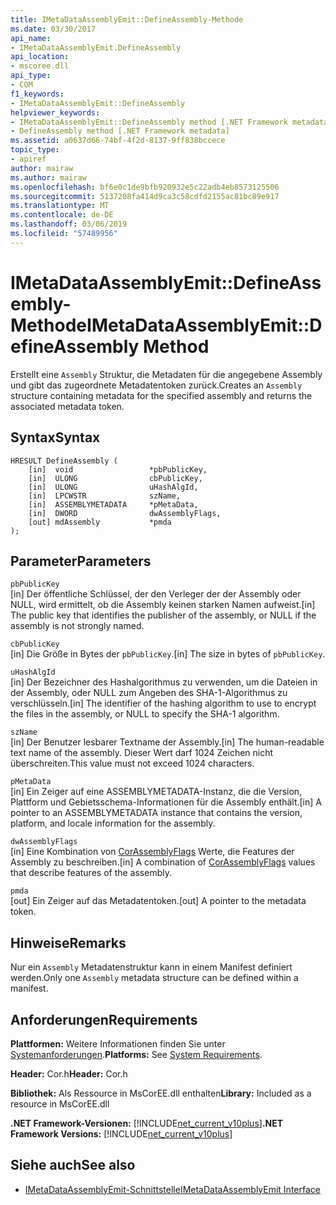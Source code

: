 ```yaml
---
title: IMetaDataAssemblyEmit::DefineAssembly-Methode
ms.date: 03/30/2017
api_name:
- IMetaDataAssemblyEmit.DefineAssembly
api_location:
- mscoree.dll
api_type:
- COM
f1_keywords:
- IMetaDataAssemblyEmit::DefineAssembly
helpviewer_keywords:
- IMetaDataAssemblyEmit::DefineAssembly method [.NET Framework metadata]
- DefineAssembly method [.NET Framework metadata]
ms.assetid: a0637d66-74bf-4f2d-8137-9ff838bccece
topic_type:
- apiref
author: mairaw
ms.author: mairaw
ms.openlocfilehash: bf6e0c1de9bfb920932e5c22adb4eb8573125506
ms.sourcegitcommit: 5137208fa414d9ca3c58cdfd2155ac81bc89e917
ms.translationtype: MT
ms.contentlocale: de-DE
ms.lasthandoff: 03/06/2019
ms.locfileid: "57489956"
---
```

# <a name="imetadataassemblyemitdefineassembly-method"></a><span data-ttu-id="a0790-102">IMetaDataAssemblyEmit::DefineAssembly-Methode</span><span class="sxs-lookup"><span data-stu-id="a0790-102">IMetaDataAssemblyEmit::DefineAssembly Method</span></span>
<span data-ttu-id="a0790-103">Erstellt eine `Assembly` Struktur, die Metadaten für die angegebene Assembly und gibt das zugeordnete Metadatentoken zurück.</span><span class="sxs-lookup"><span data-stu-id="a0790-103">Creates an `Assembly` structure containing metadata for the specified assembly and returns the associated metadata token.</span></span>  
  
## <a name="syntax"></a><span data-ttu-id="a0790-104">Syntax</span><span class="sxs-lookup"><span data-stu-id="a0790-104">Syntax</span></span>  
  
```  
HRESULT DefineAssembly (  
    [in]  void                 *pbPublicKey,  
    [in]  ULONG                cbPublicKey,  
    [in]  ULONG                uHashAlgId,  
    [in]  LPCWSTR              szName,   
    [in]  ASSEMBLYMETADATA     *pMetaData,  
    [in]  DWORD                dwAssemblyFlags,  
    [out] mdAssembly           *pmda  
);  
```  
  
## <a name="parameters"></a><span data-ttu-id="a0790-105">Parameter</span><span class="sxs-lookup"><span data-stu-id="a0790-105">Parameters</span></span>  
 `pbPublicKey`  
 <span data-ttu-id="a0790-106">[in] Der öffentliche Schlüssel, der den Verleger der der Assembly oder NULL, wird ermittelt, ob die Assembly keinen starken Namen aufweist.</span><span class="sxs-lookup"><span data-stu-id="a0790-106">[in] The public key that identifies the publisher of the assembly, or NULL if the assembly is not strongly named.</span></span>  
  
 `cbPublicKey`  
 <span data-ttu-id="a0790-107">[in] Die Größe in Bytes der `pbPublicKey`.</span><span class="sxs-lookup"><span data-stu-id="a0790-107">[in] The size in bytes of `pbPublicKey`.</span></span>  
  
 `uHashAlgId`  
 <span data-ttu-id="a0790-108">[in] Der Bezeichner des Hashalgorithmus zu verwenden, um die Dateien in der Assembly, oder NULL zum Angeben des SHA-1-Algorithmus zu verschlüsseln.</span><span class="sxs-lookup"><span data-stu-id="a0790-108">[in] The identifier of the hashing algorithm to use to encrypt the files in the assembly, or NULL to specify the SHA-1 algorithm.</span></span>  
  
 `szName`  
 <span data-ttu-id="a0790-109">[in] Der Benutzer lesbarer Textname der Assembly.</span><span class="sxs-lookup"><span data-stu-id="a0790-109">[in] The human-readable text name of the assembly.</span></span> <span data-ttu-id="a0790-110">Dieser Wert darf 1024 Zeichen nicht überschreiten.</span><span class="sxs-lookup"><span data-stu-id="a0790-110">This value must not exceed 1024 characters.</span></span>  
  
 `pMetaData`  
 <span data-ttu-id="a0790-111">[in] Ein Zeiger auf eine ASSEMBLYMETADATA-Instanz, die die Version, Plattform und Gebietsschema-Informationen für die Assembly enthält.</span><span class="sxs-lookup"><span data-stu-id="a0790-111">[in] A pointer to an ASSEMBLYMETADATA instance that contains the version, platform, and locale information for the assembly.</span></span>  
  
 `dwAssemblyFlags`  
 <span data-ttu-id="a0790-112">[in] Eine Kombination von [CorAssemblyFlags](../../../../docs/framework/unmanaged-api/metadata/corassemblyflags-enumeration.md) Werte, die Features der Assembly zu beschreiben.</span><span class="sxs-lookup"><span data-stu-id="a0790-112">[in] A combination of [CorAssemblyFlags](../../../../docs/framework/unmanaged-api/metadata/corassemblyflags-enumeration.md) values that describe features of the assembly.</span></span>  
  
 `pmda`  
 <span data-ttu-id="a0790-113">[out] Ein Zeiger auf das Metadatentoken.</span><span class="sxs-lookup"><span data-stu-id="a0790-113">[out] A pointer to the metadata token.</span></span>  
  
## <a name="remarks"></a><span data-ttu-id="a0790-114">Hinweise</span><span class="sxs-lookup"><span data-stu-id="a0790-114">Remarks</span></span>  
 <span data-ttu-id="a0790-115">Nur ein `Assembly` Metadatenstruktur kann in einem Manifest definiert werden.</span><span class="sxs-lookup"><span data-stu-id="a0790-115">Only one `Assembly` metadata structure can be defined within a manifest.</span></span>  
  
## <a name="requirements"></a><span data-ttu-id="a0790-116">Anforderungen</span><span class="sxs-lookup"><span data-stu-id="a0790-116">Requirements</span></span>  
 <span data-ttu-id="a0790-117">**Plattformen:** Weitere Informationen finden Sie unter [Systemanforderungen](../../../../docs/framework/get-started/system-requirements.md).</span><span class="sxs-lookup"><span data-stu-id="a0790-117">**Platforms:** See [System Requirements](../../../../docs/framework/get-started/system-requirements.md).</span></span>  
  
 <span data-ttu-id="a0790-118">**Header:** Cor.h</span><span class="sxs-lookup"><span data-stu-id="a0790-118">**Header:** Cor.h</span></span>  
  
 <span data-ttu-id="a0790-119">**Bibliothek:** Als Ressource in MsCorEE.dll enthalten</span><span class="sxs-lookup"><span data-stu-id="a0790-119">**Library:** Included as a resource in MsCorEE.dll</span></span>  
  
 <span data-ttu-id="a0790-120">**.NET Framework-Versionen:** [!INCLUDE[net_current_v10plus](../../../../includes/net-current-v10plus-md.md)]</span><span class="sxs-lookup"><span data-stu-id="a0790-120">**.NET Framework Versions:** [!INCLUDE[net_current_v10plus](../../../../includes/net-current-v10plus-md.md)]</span></span>  
  
## <a name="see-also"></a><span data-ttu-id="a0790-121">Siehe auch</span><span class="sxs-lookup"><span data-stu-id="a0790-121">See also</span></span>
- [<span data-ttu-id="a0790-122">IMetaDataAssemblyEmit-Schnittstelle</span><span class="sxs-lookup"><span data-stu-id="a0790-122">IMetaDataAssemblyEmit Interface</span></span>](../../../../docs/framework/unmanaged-api/metadata/imetadataassemblyemit-interface.md)
